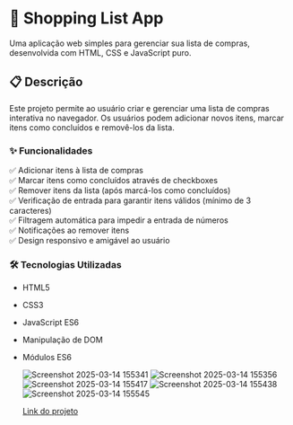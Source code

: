 <h1>🛒 Shopping List App</h1>
Uma aplicação web simples para gerenciar sua lista de compras, desenvolvida com HTML, CSS e JavaScript puro. <br>
<h2>📋 Descrição</h2>
Este projeto permite ao usuário criar e gerenciar uma lista de compras interativa no navegador. Os usuários podem adicionar novos itens, marcar itens como concluídos e removê-los da lista. <br>

<h3>✨ Funcionalidades</h3>

✅ Adicionar itens à lista de compras <br>
✅ Marcar itens como concluídos através de checkboxes  <br>
✅ Remover itens da lista (após marcá-los como concluídos)  <br>
✅ Verificação de entrada para garantir itens válidos (mínimo de 3 caracteres)  <br>
✅ Filtragem automática para impedir a entrada de números  <br>
✅ Notificações ao remover itens  <br>
✅ Design responsivo e amigável ao usuário  <br>

<h3>🛠️ Tecnologias Utilizadas</h3>

- HTML5
- CSS3
- JavaScript ES6
- Manipulação de DOM
- Módulos ES6

  ![Screenshot 2025-03-14 155341](https://github.com/user-attachments/assets/5ab50b15-0410-4b08-adf8-7337bec3d127)
  ![Screenshot 2025-03-14 155356](https://github.com/user-attachments/assets/708169fa-56b5-495c-82df-0d150bfe66ca)
  ![Screenshot 2025-03-14 155417](https://github.com/user-attachments/assets/e329e323-3b55-4b6d-a057-fa1fffbe9731)
  ![Screenshot 2025-03-14 155438](https://github.com/user-attachments/assets/d94c5edf-02c7-47d5-bad4-e083f8a8e0a7)
  ![Screenshot 2025-03-14 155545](https://github.com/user-attachments/assets/7cb0da7b-1a43-44c6-9b72-b6b94990dd70)

  <a href="https://grid-quicklist.netlify.app/">Link do projeto</a>


  


